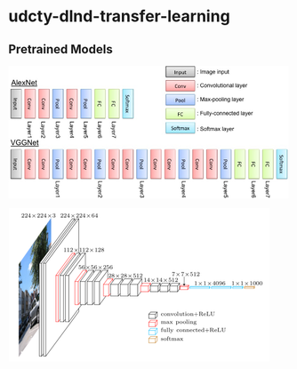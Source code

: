 # udcty-dlnd-transfer-learning

## Pretrained Models

![alt text](assets/cnnarchitecture.jpg "CNN Architecture")

![alt text](assets/vgg16.png "VGG16")
